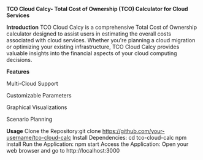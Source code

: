 **TCO Cloud Calcy-
Total Cost of Ownership (TCO) Calculator for Cloud Services**

**Introduction**
TCO Cloud Calcy is a comprehensive Total Cost of Ownership calculator designed to assist users in estimating the overall costs associated with cloud services. Whether you're planning a cloud migration or optimizing your existing infrastructure, TCO Cloud Calcy provides valuable insights into the financial aspects of your cloud computing decisions.

**Features**

Multi-Cloud Support

Customizable Parameters

Graphical Visualizations

Scenario Planning

**Usage**
Clone the Repository:git clone https://github.com/your-username/tco-cloud-calc
Install Dependencies: cd tco-cloud-calc
                      npm install
Run the Application: npm start
Access the Application: Open your web browser and go to http://localhost:3000
